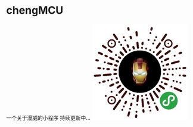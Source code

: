 # chengMCU
一个关于漫威的小程序
持续更新中...
![Image text](https://raw.githubusercontent.com/chengCCCCC/WeChat/master/QR/gh_64ef3bf3c9f3_258.jpg)
